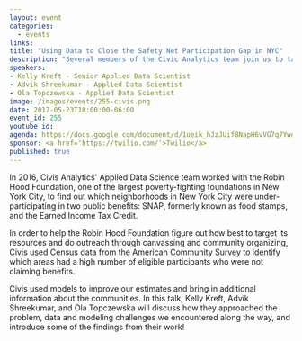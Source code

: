 ```yaml
---
layout: event
categories:
  - events
links:
title: "Using Data to Close the Safety Net Participation Gap in NYC"
description: "Several members of the Civic Analytics team join us to talk about how their modeling work helped explore usage of public benefits in New York City."
speakers:
- Kelly Kreft - Senior Applied Data Scientist
- Advik Shreekumar - Applied Data Scientist
- Ola Topczewska - Applied Data Scientist
image: /images/events/255-civis.png
date: 2017-05-23T18:00:00-06:00
event_id: 255
youtube_id:
agenda: https://docs.google.com/document/d/1ueik_hJzJUif8NapH6vVG7q7YwduPaZUBZ1p6jw46d4/edit#
sponsor: <a href='https://twilio.com/'>Twilio</a>
published: true
---
```


In 2016, Civis Analytics' Applied Data Science team worked with the Robin Hood Foundation, one of the largest poverty-fighting foundations in New York City, to find out which neighborhoods in New York City were under-participating in two public benefits: SNAP, formerly known as food stamps, and the Earned Income Tax Credit.

In order to help the Robin Hood Foundation figure out how best to target its resources and do outreach through canvassing and community organizing, Civis used Census data from the American Community Survey to identify which areas had a high number of eligible participants who were not claiming benefits.

Civis used models to improve our estimates and bring in additional information about the communities. In this talk, Kelly Kreft, Advik Shreekumar, and Ola Topczewska will discuss how they approached the problem, data and modeling challenges we encountered along the way, and introduce some of the findings from their work!
